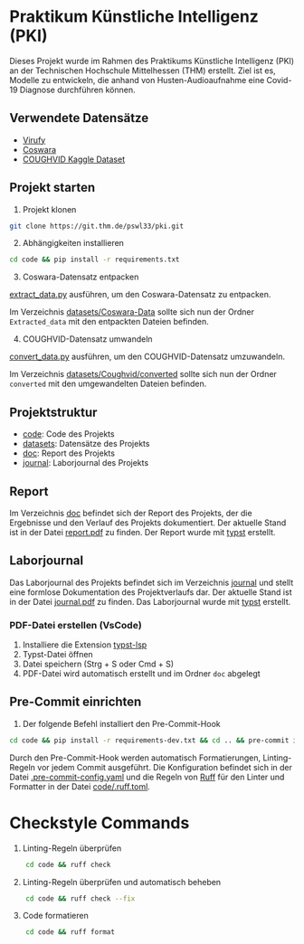 # Praktikum Künstliche Intelligenz (PKI)

Dieses Projekt wurde im Rahmen des Praktikums Künstliche Intelligenz (PKI) an der Technischen Hochschule Mittelhessen (THM) erstellt. Ziel ist es, Modelle zu entwickeln, die anhand von Husten-Audioaufnahme eine Covid-19 Diagnose durchführen können.

## Verwendete Datensätze

- [Virufy](https://github.com/virufy/virufy-data)
- [Coswara](https://github.com/iiscleap/Coswara-Data)
- [COUGHVID Kaggle Dataset](https://www.kaggle.com/datasets/andrewmvd/covid19-cough-audio-classification)

## Projekt starten

1. Projekt klonen

```bash
git clone https://git.thm.de/pswl33/pki.git
```

2. Abhängigkeiten installieren

```bash
cd code && pip install -r requirements.txt
```

3. Coswara-Datensatz entpacken

[extract_data.py](./datasets/Coswara-Data/extract_data.py) ausführen, um den Coswara-Datensatz zu entpacken.

Im Verzeichnis [datasets/Coswara-Data](./datasets/Coswara-Data) sollte sich nun der Ordner `Extracted_data` mit den entpackten Dateien befinden.

4. COUGHVID-Datensatz umwandeln

[convert_data.py](./code/convert_audio_files.ipynb) ausführen, um den COUGHVID-Datensatz umzuwandeln.

Im Verzeichnis [datasets/Coughvid/converted](datasets/Coughvid/) sollte sich nun der Ordner `converted` mit den umgewandelten Dateien befinden.

## Projektstruktur

- [code](/code): Code des Projekts
- [datasets](datasets): Datensätze des Projekts
- [doc](/doc): Report des Projekts
- [journal](/journal): Laborjournal des Projekts

## Report

Im Verzeichnis [doc](/doc) befindet sich der Report des Projekts, der die Ergebnisse und den Verlauf des Projekts dokumentiert. Der aktuelle Stand ist in der Datei [report.pdf](/doc/report.pdf) zu finden. Der Report wurde mit [typst](https://typst.app) erstellt.

## Laborjournal

Das Laborjournal des Projekts befindet sich im Verzeichnis [journal](/journal) und stellt eine formlose Dokumentation des Projektverlaufs dar. Der aktuelle Stand ist in der Datei [journal.pdf](/journal/journal.pdf) zu finden. Das Laborjournal wurde mit [typst](https://typst.app) erstellt.

### PDF-Datei erstellen (VsCode)

1. Installiere die Extension [typst-lsp]( https://marketplace.visualstudio.com/items?itemName=nvarner.typst-lsp)
2. Typst-Datei öffnen
3. Datei speichern (Strg + S oder Cmd + S)
4. PDF-Datei wird automatisch erstellt und im Ordner `doc` abgelegt

## Pre-Commit einrichten

1. Der folgende Befehl installiert den Pre-Commit-Hook

```bash
cd code && pip install -r requirements-dev.txt && cd .. && pre-commit install
```

Durch den Pre-Commit-Hook werden automatisch Formatierungen, Linting-Regeln vor jedem Commit ausgeführt.
Die Konfiguration befindet sich in der Datei [.pre-commit-config.yaml](/.pre-commit-config.yaml) und die
Regeln von [Ruff](https://docs.astral.sh/ruff/) für den Linter und Formatter in der Datei [code/.ruff.toml](code/ruff.toml).

# Checkstyle Commands

1. Linting-Regeln überprüfen
```bash
	cd code && ruff check
```

2. Linting-Regeln überprüfen und automatisch beheben
```bash
	cd code && ruff check --fix
```

3. Code formatieren
```bash
	cd code && ruff format
```
